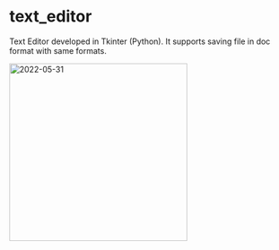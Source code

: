 # text_editor
Text Editor developed in Tkinter (Python). It supports saving file in doc format with same formats. 


<img width="317" alt="2022-05-31" src="https://user-images.githubusercontent.com/36511520/171091940-9f367a29-b606-4a9a-acec-0e3db7e7e8f2.png">
